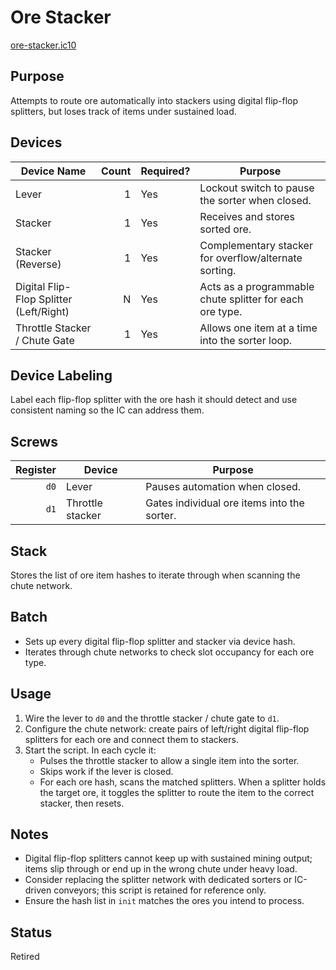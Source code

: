 # Ore Stacker

[ore-stacker.ic10](../../ore-stacker.ic10)

## Purpose
Attempts to route ore automatically into stackers using digital flip-flop splitters, but loses track of items under sustained load.

## Devices
| Device Name | Count | Required? | Purpose |
|-------------|------:|-----------|---------|
| Lever | 1 | Yes | Lockout switch to pause the sorter when closed. |
| Stacker | 1 | Yes | Receives and stores sorted ore. |
| Stacker (Reverse) | 1 | Yes | Complementary stacker for overflow/alternate sorting. |
| Digital Flip-Flop Splitter (Left/Right) | N | Yes | Acts as a programmable chute splitter for each ore type. |
| Throttle Stacker / Chute Gate | 1 | Yes | Allows one item at a time into the sorter loop. |

## Device Labeling
Label each flip-flop splitter with the ore hash it should detect and use consistent naming so the IC can address them.

## Screws
| Register | Device | Purpose |
|---------:|--------|---------|
| `d0` | Lever | Pauses automation when closed. |
| `d1` | Throttle stacker | Gates individual ore items into the sorter. |

## Stack
Stores the list of ore item hashes to iterate through when scanning the chute network.

## Batch
- Sets up every digital flip-flop splitter and stacker via device hash.
- Iterates through chute networks to check slot occupancy for each ore type.

## Usage
1. Wire the lever to `d0` and the throttle stacker / chute gate to `d1`.
2. Configure the chute network: create pairs of left/right digital flip-flop splitters for each ore and connect them to stackers.
3. Start the script. In each cycle it:
   - Pulses the throttle stacker to allow a single item into the sorter.
   - Skips work if the lever is closed.
   - For each ore hash, scans the matched splitters. When a splitter holds the target ore, it toggles the splitter to route the item to the correct stacker, then resets.

## Notes
- Digital flip-flop splitters cannot keep up with sustained mining output; items slip through or end up in the wrong chute under heavy load.
- Consider replacing the splitter network with dedicated sorters or IC-driven conveyors; this script is retained for reference only.
- Ensure the hash list in `init` matches the ores you intend to process.

## Status
Retired
